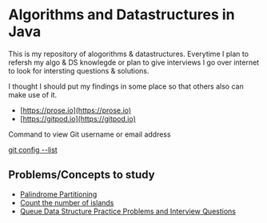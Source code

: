 # Algorithms and Datastructures in Java
This is my repository of alogorithms & datastructures. Everytime I plan to refersh my algo & DS knowlegde or plan to give interviews I go over internet to look for intersting questions & solutions.

I thought I should put my findings in some place so that others also can make use of it.

- [https://prose.io](https://prose.io)
- [https://gitpod.io](https://gitpod.io)

Command to view Git username or email address

[git config --list](https://alvinalexander.com/git/git-show-change-username-email-address)


## Problems/Concepts to study
- [Palindrome Partitioning](https://www.geeksforgeeks.org/palindrome-partitioning-dp-17/)
- [Count the number of islands](https://www.techiedelight.com/count-the-number-of-islands/)
- [Queue Data Structure Practice Problems and Interview Questions](https://medium.com/@codingfreak/queue-data-structure-practice-problems-and-interview-questions-f459bf0578db)